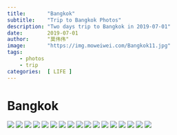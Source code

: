 ```yaml
---
title:       "Bangkok"
subtitle:    "Trip to Bangkok Photos"
description: "Two days trip to Bangkok in 2019-07-01"
date:        2019-07-01
author:      "莫伟伟"
image:       "https://img.moweiwei.com/Bangkok11.jpg"
tags:
    - photos
    - trip
categories:  [ LIFE ]
---
```


# Bangkok

![](https://img.moweiwei.com/Bangkok5.jpg?imageMogr/auto-orient)
![](https://img.moweiwei.com/Bangkok6.jpg?imageMogr/auto-orient)
![](https://img.moweiwei.com/Bangkok12.jpg?imageMogr/auto-orient)
![](https://img.moweiwei.com/Bangkok10.jpg?imageMogr/auto-orient)
![](https://img.moweiwei.com/Bangkok1.jpg)
![](https://img.moweiwei.com/Bangkok2.jpg)
![](https://img.moweiwei.com/Bangkok4.jpg)
![](https://img.moweiwei.com/Bangkok3.jpg)
![](https://img.moweiwei.com/Bangkok7.jpg)
![](https://img.moweiwei.com/Bangkok8.jpg)
![](https://img.moweiwei.com/Bangkok9.jpg)
![](https://img.moweiwei.com/Bangkok14.jpg)
![](https://img.moweiwei.com/Bangkok11.jpg)
![](https://img.moweiwei.com/Bangkok17.jpg)
![](https://img.moweiwei.com/Bangkok13.jpg)
![](https://img.moweiwei.com/Bangkok18.jpg)
![](https://img.moweiwei.com/Bangkok15.jpg)
